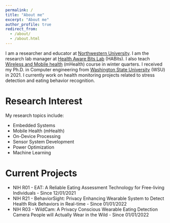 ```yaml
---
permalink: /
title: "About me"
excerpt: "About me"
author_profile: true
redirect_from: 
  - /about/
  - /about.html
---
```

I am a researcher and educator at [Northwestern University](https://www.northwestern.edu/). I am the research lab manager at [Health Aware Bits Lab](https://habitslab.github.io/) (HABits). I also teach [Wireless and Mobile health](https://www.mccormick.northwestern.edu/computer-science/academics/courses/descriptions/397-497-14.html) (mHealth) course in winter quarters. I received my Ph.D. in Computer engineering from [Washington State University](https://wsu.edu) (WSU) in 2021. I currently work on health monitoring projects related to stress detection and eating behavior recognition.

Research Interest
======
My research topics include:
* Embedded Systems
* Mobile Health (mHealth)
* On-Device Processing 
* Sensor System Development
* Power Optimization
* Machine Learning

Current Projects
======
* NIH R01 - EAT: A Reliable Eating Assessment Technology for Free-living Individuals - Since 12/01/2021
* NIH R21 - BehaviorSight: Privacy Enhancing Wearable System to Detect Health Risk Behaviors in Real-time - Since 01/01/2022
* NIH R03 - WildCam: A Privacy Conscious Wearable Eating Detection Camera People will Actually Wear in the Wild - Since 01/01/2022
